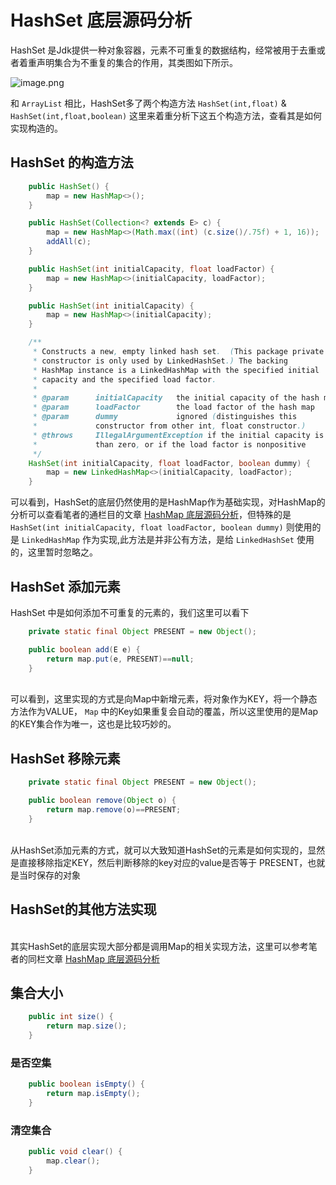 # HashSet 底层源码分析

HashSet 是Jdk提供一种对象容器，元素不可重复的数据结构，经常被用于去重或者着重声明集合为不重复的集合的作用，其类图如下所示。<br />

![image.png](https://cdn.nlark.com/yuque/0/2020/png/437981/1588901051089-9d5169ec-3ee1-4e7e-8925-70614fd38448.png?x-oss-process=image%2Fresize%2Cw_678)
<br />

和 `ArrayList` 相比，HashSet多了两个构造方法 `HashSet(int,float)` & `HashSet(int,float,boolean)` 这里来着重分析下这五个构造方法，查看其是如何实现构造的。<br />

<a name="IwWIA"></a>
## HashSet 的构造方法
```java
    public HashSet() {
        map = new HashMap<>();
    }

    public HashSet(Collection<? extends E> c) {
        map = new HashMap<>(Math.max((int) (c.size()/.75f) + 1, 16));
        addAll(c);
    }

    public HashSet(int initialCapacity, float loadFactor) {
        map = new HashMap<>(initialCapacity, loadFactor);
    }

    public HashSet(int initialCapacity) {
        map = new HashMap<>(initialCapacity);
    }

	/**
     * Constructs a new, empty linked hash set.  (This package private
     * constructor is only used by LinkedHashSet.) The backing
     * HashMap instance is a LinkedHashMap with the specified initial
     * capacity and the specified load factor.
     *
     * @param      initialCapacity   the initial capacity of the hash map
     * @param      loadFactor        the load factor of the hash map
     * @param      dummy             ignored (distinguishes this
     *             constructor from other int, float constructor.)
     * @throws     IllegalArgumentException if the initial capacity is less
     *             than zero, or if the load factor is nonpositive
     */
    HashSet(int initialCapacity, float loadFactor, boolean dummy) {
        map = new LinkedHashMap<>(initialCapacity, loadFactor);
    }
```
可以看到，HashSet的底层仍然使用的是HashMap作为基础实现，对HashMap的分析可以查看笔者的通栏目的文章 [HashMap 底层源码分析](https://www.zhoutao123.com/page/book/java/category/qgh3pq)，但特殊的是 `HashSet(int initialCapacity, float loadFactor, boolean dummy)` 则使用的是 `LinkedHashMap` 作为实现,此方法是并非公有方法，是给 `LinkedHashSet` 使用的，这里暂时忽略之。<br />

<a name="1195C"></a>
## HashSet 添加元素
HashSet 中是如何添加不可重复的元素的，我们这里可以看下<br />

```java
    private static final Object PRESENT = new Object();

	public boolean add(E e) {
        return map.put(e, PRESENT)==null;
    }
```

<br />可以看到，这里实现的方式是向Map中新增元素，将对象作为KEY，将一个静态方法作为VALUE， `Map` 中的Key如果重复会自动的覆盖，所以这里使用的是Map的KEY集合作为唯一，这也是比较巧妙的。<br />

<a name="JiJ3a"></a>
## HashSet 移除元素
```java
    private static final Object PRESENT = new Object();  

	public boolean remove(Object o) {
        return map.remove(o)==PRESENT;
    }
```

<br />从HashSet添加元素的方式，就可以大致知道HashSet的元素是如何实现的，显然是直接移除指定KEY，然后判断移除的key对应的value是否等于 PRESENT，也就是当时保存的对象<br />

<a name="PRLbr"></a>
## HashSet的其他方法实现

<br />其实HashSet的底层实现大部分都是调用Map的相关实现方法，这里可以参考笔者的同栏文章 [HashMap 底层源码分析](https://www.zhoutao123.com/page/book/java/category/qgh3pq)<br />

<a name="O8Dj6"></a>
## 集合大小
```java
    public int size() {
        return map.size();
    }
```


<a name="V4Vlo"></a>
### 是否空集
```java
    public boolean isEmpty() {
        return map.isEmpty();
    }
```


<a name="MVl8t"></a>
### 清空集合


```java
    public void clear() {
        map.clear();
    }
```

<br />